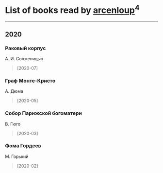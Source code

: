# List of books read by [arcenloup](https://plus.google.com/u/0/116941085634604796026/)<sup>4</sup>
---

## 2020

### Раковый корпус
А. И. Солженицын
> [2020-07] 


### Граф Монте-Кристо
А. Дюма
> [2020-05] 


### Собор Парижской богоматери
В. Гюго
> [2020-03] 


### Фома Гордеев
М. Горький
> [2020-02] 



